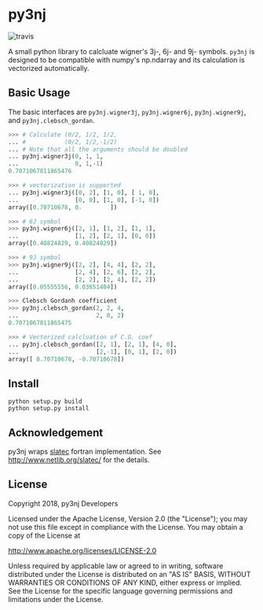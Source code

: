 # py3nj

![travis](https://travis-ci.org/fujiisoup/py3nj.svg?branch=master)

A small python library to calcluate wigner's 3j-, 6j- and 9j- symbols.
`py3nj` is designed to be compatible with numpy's np.ndarray and
its calculation is vectorized automatically.

## Basic Usage

The basic interfaces are `py3nj.wigner3j`, `py3nj.wigner6j`,
`py3nj.wigner9j`, and `py3nj.clebsch_gordan`.

```python
>>> # Calculate (0/2, 1/2, 1/2,
... #           (0/2, 1/2,-1/2)
... # Note that all the arguments should be doubled
... py3nj.wigner3j(0, 1, 1,
...                0, 1,-1)
0.7071067811865476

>>> # vectorization is supported
... py3nj.wigner3j([0, 2], [1, 0], [ 1, 0],
...                [0, 0], [1, 0], [-1, 0])
array([0.70710678, 0.        ])

>>> # 6J symbol
>>> py3nj.wigner6j([2, 1], [1, 2], [1, 1],
...                [1, 2], [2, 1], [0, 0])
array([0.40824829, 0.40824829])

>>> # 9J symbol
>>> py3nj.wigner9j([2, 2], [4, 4], [2, 2],
...                [2, 4], [2, 6], [2, 2],
...                [2, 2], [2, 4], [2, 2])
array([0.05555556, 0.03651484])

>>> Clebsch Gordanh coefficient
>>> py3nj.clebsch_gordan(2, 2, 4,
...                      2, 0, 2)
0.7071067811865475

>>> # Vectorized calcluation of C.G. coef
... py3nj.clebsch_gordan([2, 1], [2, 1], [4, 0],
...                      [2,-1], [0, 1], [2, 0])
array([ 0.70710678, -0.70710678])
```

## Install

```
python setup.py build
python setup.py install
```

## Acknowledgement

py3nj wraps [slatec](http://www.netlib.org/slatec/) fortran implementation.
See http://www.netlib.org/slatec/ for the details.

## License

Copyright 2018, py3nj Developers

Licensed under the Apache License, Version 2.0 (the "License");
you may not use this file except in compliance with the License.
You may obtain a copy of the License at

  http://www.apache.org/licenses/LICENSE-2.0

Unless required by applicable law or agreed to in writing, software
distributed under the License is distributed on an "AS IS" BASIS,
WITHOUT WARRANTIES OR CONDITIONS OF ANY KIND, either express or implied.
See the License for the specific language governing permissions and
limitations under the License.

